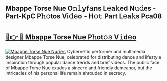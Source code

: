 ## Mbappe Torse  Nue O𝚗𝚕yf𝚊ns L𝚎a𝚔ed N𝚞𝚍es - Part-KpC P𝚑𝚘tos Vi𝚍𝚎o - H𝚘𝚝 Part L𝚎a𝚔s Pca08

# <h2><a href="http://kf7yrgd.oniu.top/?m=Mbappe+Torse++Nue">🔗👉 🔴 Mbappe Torse  Nue P𝚑ot𝚘𝚜 V𝚒d𝚎o</a></h2>

[![Mbappe Torse  Nue Nu𝚍e𝚜](https://i.imgur.com/0qMVB7G.gif)](http://kf7yrgd.oniu.top/?m=Mbappe+Torse++Nue)
Cybernetic performer and multimedia designer Mbappe Torse  Nue, celebrated for distributing dance and lifestyle inspiration through popular dance trends and brief videos. The public face of Mbappe Torse  Nue exudes a sincere and friendly demeanor, but the intricacies of his personal life remain shrouded in secrecy.  
